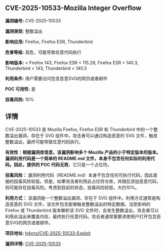## CVE-2025-10533-Mozilla Integer Overflow

**漏洞编号:** CVE-2025-10533

**漏洞类型:** 整数溢出

**影响应用:** Firefox, Firefox ESR, Thunderbird

**危害等级:** 高危，可能导致任意代码执行

**影响版本:** < Firefox 143, Firefox ESR < 115.28, Firefox ESR < 140.3, Thunderbird < 143, Thunderbird < 140.3

**利用条件:** 用户需要访问包含恶意SVG的网页或者邮件

**POC 可用性:** 是

**投毒风险:** 10%

## 详情

CVE-2025-10533 是 Mozilla Firefox, Firefox ESR 和 Thunderbird 中的一个整数溢出漏洞，存在于 SVG 组件中。攻击者可以通过构造恶意的 SVG 文件，触发整数溢出，最终可能导致任意代码执行。

**有效性：**根据漏洞库信息，该漏洞影响多个 Mozilla 产品的小于特定版本的版本。漏洞利用代码是一个简单的 README.md 文件，本身不包含任何实际的利用代码。因此，提供的 POC 代码**无效**，它只是一个占位符。

**投毒风险：** 漏洞利用代码（README.md）本身不包含任何可执行代码，因此直接的投毒风险较低。但是，如果攻击者利用此占位符仓库，并随后添加恶意代码，则可能存在投毒风险。考虑到目前的状态，投毒风险较低，大约10%。

**利用方式：** 该漏洞是一个整数溢出漏洞，存在于 SVG 组件中。利用方式通常是构造恶意的 SVG 文件，该文件包含能够触发整数溢出的特定数据。当受影响的 Firefox 或 Thunderbird 版本解析该 SVG 文件时，会发生整数溢出，攻击者可以利用此溢出来覆盖内存，最终执行任意代码。攻击者通常需要诱使用户打开包含恶意SVG的网页或者邮件。

**项目地址:** [h4xnz/CVE-2025-10533-Exploit](https://github.com/h4xnz/CVE-2025-10533-Exploit)

**漏洞详情:** [CVE-2025-10533](https://nvd.nist.gov/vuln/detail/CVE-2025-10533)